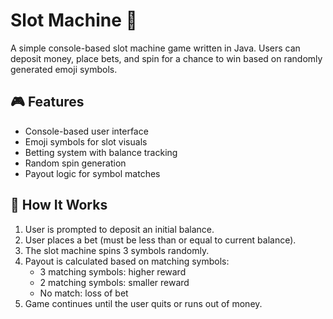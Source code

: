# Slot Machine 🎰

A simple console-based slot machine game written in Java. Users can deposit money, place bets, and spin for a chance to win based on randomly generated emoji symbols.

## 🎮 Features

- Console-based user interface
- Emoji symbols for slot visuals
- Betting system with balance tracking
- Random spin generation
- Payout logic for symbol matches

## 🔧 How It Works

1. User is prompted to deposit an initial balance.
2. User places a bet (must be less than or equal to current balance).
3. The slot machine spins 3 symbols randomly.
4. Payout is calculated based on matching symbols:
    - 3 matching symbols: higher reward
    - 2 matching symbols: smaller reward
    - No match: loss of bet
5. Game continues until the user quits or runs out of money.
